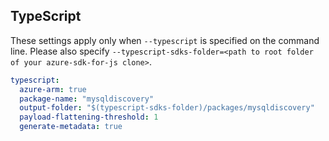 ## TypeScript

These settings apply only when `--typescript` is specified on the command line.
Please also specify `--typescript-sdks-folder=<path to root folder of your azure-sdk-for-js clone>`.

```yaml $(typescript)
typescript:
  azure-arm: true
  package-name: "mysqldiscovery"
  output-folder: "$(typescript-sdks-folder)/packages/mysqldiscovery"
  payload-flattening-threshold: 1
  generate-metadata: true
```

